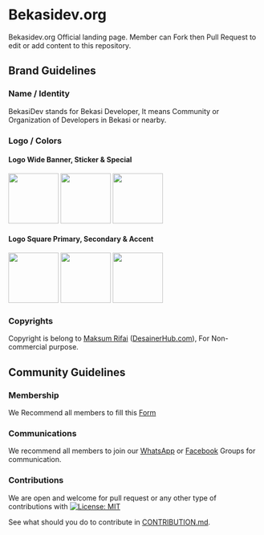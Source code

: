 # Bekasidev.org

Bekasidev.org Official landing page. Member can Fork then Pull Request to edit or add content to this repository.

## Brand Guidelines

### Name / Identity

BekasiDev stands for Bekasi Developer, It means Community or Organization of Developers in Bekasi or nearby.
### Logo / Colors

#### Logo Wide Banner, Sticker & Special

<a href="https://raw.githubusercontent.com/Bekasi-Dev-Community/bekasidev/master/assets/img/brand/bekasidev-banner.png"><img src="https://raw.githubusercontent.com/Bekasi-Dev-Community/bekasidev/master/assets/img/brand/bekasidev-banner.png" width="100"></a>
<a href="https://raw.githubusercontent.com/Bekasi-Dev-Community/bekasidev/master/assets/img/brand/bekasidev-stiker.png"><img src="https://raw.githubusercontent.com/Bekasi-Dev-Community/bekasidev/master/assets/img/brand/bekasidev-stiker.png" width="100"></a>
<a href="https://raw.githubusercontent.com/Bekasi-Dev-Community/bekasidev/master/assets/img/brand/bekasidev-special.png"><img src="https://raw.githubusercontent.com/Bekasi-Dev-Community/bekasidev/master/assets/img/brand/bekasidev-special.png" width="100"></a>

#### Logo Square Primary, Secondary & Accent

<a href="https://raw.githubusercontent.com/Bekasi-Dev-Community/bekasidev/master/assets/img/logo.png"><img src="https://raw.githubusercontent.com/Bekasi-Dev-Community/bekasidev/master/assets/img/logo.png" width="100"></a>
<a href="https://raw.githubusercontent.com/Bekasi-Dev-Community/bekasidev/master/assets/img/logo-white.png"><img src="https://raw.githubusercontent.com/Bekasi-Dev-Community/bekasidev/master/assets/img/logo-white.png" width="100"></a>
<a href="https://raw.githubusercontent.com/Bekasi-Dev-Community/bekasidev/master/assets/img/logo-green.png"><img src="https://raw.githubusercontent.com/Bekasi-Dev-Community/bekasidev/master/assets/img/logo-green.png" width="100"></a>

### Copyrights

Copyright is belong to <a href="https://github.com/MaksumRifai">Maksum Rifai</a> (<a href="https://desainerhub.com/portfolio/bekasidev">DesainerHub.com</a>), For Non-commercial purpose.

## Community Guidelines

### Membership

We Recommend all members to fill this <a href="https://forms.gle/45ihvWw6vJ6g8zps5">Form</a>

### Communications

We recommend all members to join our <a href="https://bit.ly/bekasidev-wa">WhatsApp</a> or <a href="https://bit.ly/bekasidev">Facebook</a> Groups for communication.

### Contributions

We are open and welcome for pull request or any other type of contributions with
[![License: MIT](https://img.shields.io/badge/License-MIT-blue.svg)](https://github.com/Bekasi-Dev-Community/bekasidev/blob/master/LICENSE)

See what should you do to contribute in <a href="https://github.com/bekasidev/bekasidev/blob/master/CONTRIBUTION.md">CONTRIBUTION.md</a>.
